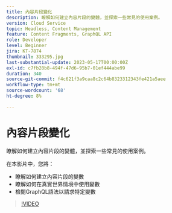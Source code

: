```yaml
---
title: 內容片段變化
description: 瞭解如何建立內容片段的變體，並探索一些常見的使用案例。
version: Cloud Service
topic: Headless, Content Management
feature: Content Fragments, GraphQL API
role: Developer
level: Beginner
jira: KT-7874
thumbnail: 333295.jpg
last-substantial-update: 2023-05-17T00:00:00Z
exl-id: c7fb28b8-494f-47d6-95b7-01ef444abe99
duration: 340
source-git-commit: f4c621f3a9caa8c2c64b8323312343fe421a5aee
workflow-type: tm+mt
source-wordcount: '68'
ht-degree: 8%

---
```


# 內容片段變化

瞭解如何建立內容片段的變體，並探索一些常見的使用案例。

在本影片中，您將：

+ 瞭解如何建立內容片段的變數
+ 瞭解如何在真實世界情境中使用變數
+ 檢閱GraphQL語法以請求特定變數

>[!VIDEO](https://video.tv.adobe.com/v/333295?quality=12&learn=on)

